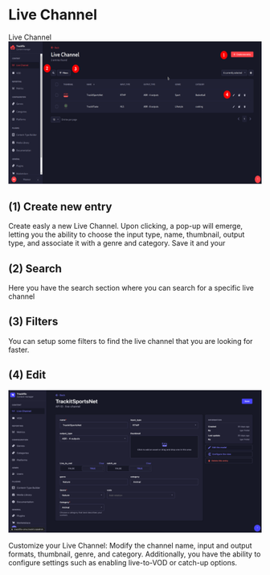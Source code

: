 # Live Channel
Live Channel
![Image 1](../../src/images/image1.png)

## (1) Create new entry
Create easly a new Live Channel. Upon clicking, a pop-up will emerge, letting you the ability to choose the input type, name, thumbnail, output type, and associate it with a genre and category. Save it and your 
## (2) Search
Here you have the search section where you can search for a specific live channel
## (3) Filters

You can setup some filters to find the live channel that you are looking for faster.

## (4) Edit

![Image 6](../../src/images/image6.png)

Customize your Live Channel: Modify the channel name, input and output formats, thumbnail, genre, and category. Additionally, you have the ability to configure settings such as enabling live-to-VOD or catch-up options.
